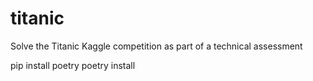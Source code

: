 # titanic
Solve the Titanic Kaggle competition as part of a technical assessment

pip install poetry
poetry install
